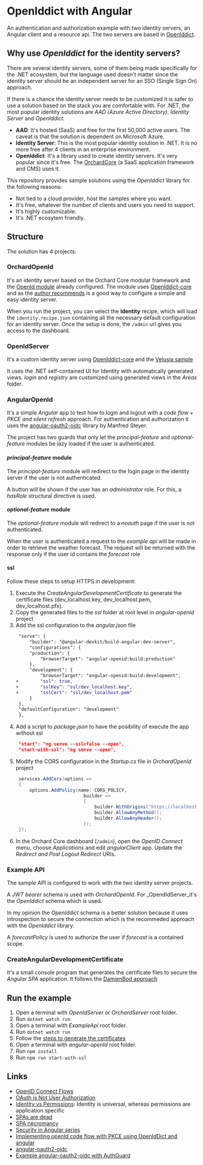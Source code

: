 # OpenIddict with Angular

An authentication and authorization example with two identity servers, an Angular client and a resource api.
The two servers are based in [OpenIddict](https://github.com/openiddict/openiddict-core).

## Why use _OpenIddict_ for the identity servers?

There are several identity servers, some of them being made specifically for the .NET ecosystem, but the language used doesn't matter since the identity server should be an independent server for an SSO (Single Sign On) approach.

If there is a chance the identity server needs to be customized it is safer to use a solution based on the stack you are comfortable with.
For .NET, the most popular identity solutions are _AAD (Azure Active Directory)_, _Identity Server_ and _OpenIddict_.

* **AAD**: It's hosted (SaaS) and free for the first 50,000 active users. The caveat is that the solution is dependent on Microsoft Azure.
* **Identity Server**: This is the most popular identity solution in .NET. It is no more free after 4 clients in an enterprise environment.
* **OpenIddict**: It's a library used to create identity servers. It's very popular since it's free. The [OrchardCore](https://github.com/orchardcms/orchardcode) (a SaaS application framework and CMS) uses it.

This repository provides sample solutions using the _OpenIddict_ library for the following reasons:
* Not tied to a cloud provider, host the samples where you want.
* It's free, whatever the number of clients and users you need to support.
* It's highly customizable.
* It's .NET ecosytem friendly.

## Structure

The solution has 4 projects:

### OrchardOpenId

It's an identity server based on the Orchard Core modular framework and the [OpenId module](https://docs.orchardcore.net/en/dev/docs/reference/modules/OpenId/) already configured.
The module uses [OpenIddict-core](https://github.com/openiddict/openiddict-core) and as the [author recommends](https://github.com/openiddict/openiddict-core#i-want-something-simple-and-easy-to-configure) is a good way to configure a simple and easy identity server.

When you run the project, you can select the __Identity__ recipe, which will load the `identity.recipe.json` containing all the necessary default configuration for an identity server. Once the setup is done, the `/admin` url gives you access to the dashboard.

### OpenIdServer

It's a custom identity server using [OpenIddict-core](https://github.com/openiddict/openiddict-core) and the [Velusia sample](https://github.com/openiddict/openiddict-samples/tree/dev/samples/Velusia)

It uses the .NET self-contained UI for Identity with automatically generated views. _login_ and _registry_ are customized using generated views in the _Areas_ folder.

### AngularOpenId

It's a simple _Angular_ app to test how to login and logout with a _code flow + PKCE and silent refresh_ approach.
For authentication and authorization it uses the [angular-oauth2-oidc](https://github.com/manfredsteyer/angular-oauth2-oidc) library by Manfred Steyer.

The project has two guards that only let the _principal-feature_ and _optional-feature_ modules be lazy loaded if the user is authenticated.

#### _principal-feature_ module

The _principal-feature_ module will redirect to the login page in the identity server if the user is not authenticated.

A button will be shown if the user has an _administrator_ role. For this, a _hasRole_ structural directive is used.

#### _optional-feature_ module

The _optional-feature_ module will redirect to a _noauth_ page if the user is not authenticated.

When the user is authenticated a request to the _example api_ will be made in order to retrieve the weather forecast. 
The request will be returned with the response only if the user id contains the _forecast_ role

#### ssl

Follow these steps to setup HTTPS in development:

1. Execute the _CreateAngularDevelopmentCertificate_ to generate the certificate files (dev_localhost.key, dev_localhost.pem, dev_localhost.pfx).
2. Copy the generated files to the _ssl_ folder at root level in _angular-openid_ project
3. Add the ssl configuration to the _angular.json_ file
   ``` diff
    "serve": {
        "builder": "@angular-devkit/build-angular:dev-server",
        "configurations": {
        "production": {
            "browserTarget": "angular-openid:build:production"
        },
        "development": {
            "browserTarget": "angular-openid:build:development",
   +        "ssl": true,
   +        "sslKey": "ssl/dev_localhost.key",
   +        "sslCert": "ssl/dev_localhost.pem"
        }
    },
    "defaultConfiguration": "development"
    },
   ```
4. Add a script to _package.json_ to have the posibility of execute the app without ssl
   ``` json
    "start": "ng serve --ssl=false --open",
    "start-with-ssl": "ng serve --open",
   ```
5. Modify the CORS configuration in the _Startup.cs_ file in _OrchardOpenId_ project
   ``` c#
    services.AddCors(options =>
    {
        options.AddPolicy(name: CORS_POLICY,
                            builder =>
                            {
                                builder.WithOrigins("https://localhost:4200");
                                builder.AllowAnyMethod();
                                builder.AllowAnyHeader();
                            });
    });
   ``` 
6. In the Orchard Core dashboard (`/admin`), open the _OpenID Connect_ menu, choose _Applications_ and edit _angularClient_ app. Update the _Redirect and Post Logout Redirect_ URIs.

### Example API

The sample API is configured to work with the two identity server projects.

A _JWT bearer_ schema is used with _OrchardOpenId_. For _OpendIdServer_it's the _OpenIddict_ schema which is used.

In my opinion the _OpenIddict_ schema is a better solution because it uses introspection to secure the connection which is the recommeded approach with the _OpenIddict_ library.

A _forecastPolicy_ is used to authorize the user if _forecast_ is a contained scope.

### CreateAngularDevelopmentCertificate

It's a small console program that generates the certificate files to secure the _Angular SPA_ application.
It follows the [DamienBod approach](https://damienbod.com/2020/02/04/creating-certificates-in-net-core-for-vue-js-development-using-https/)

## Run the example

1. Open a terminal with _OpenIdServer_ or _OrchardServer_ root folder.
2. Run `dotnet watch run`
3. Open a terminal with _ExampleApi_ root folder.
4. Run `dotnet watch run`
5. Follow the [steps to generate the certificates](#ssl)
6. Open a terminal with _angular-openId_ root folder.
7. Run `npm install`
8. Run `npm run start-with-ssl`

## Links

- [OpenID Connect Flows](https://www.scottbrady91.com/OpenID-Connect/OpenID-Connect-Flows)
- [OAuth is Not User Authorization](https://www.scottbrady91.com/OAuth/OAuth-is-Not-User-Authorization)
- [Identity vs Permissions](https://leastprivilege.com/2016/12/16/identity-vs-permissions/): Identity is universal, whereas permissions are application specific
- [SPAs are dead](https://leastprivilege.com/2020/03/31/spas-are-dead/)
- [SPA necromancy](https://infi.nl/nieuws/spa-necromancy/)
- [Security in Angular series](https://www.codemag.com/Article/1805021/Security-in-Angular-Part-1)
- [Implementing openId code flow with PKCE using OpenIdDict and angular](https://damienbod.com/2017/04/11/implementing-openid-implicit-flow-using-openiddict-and-angular/)
- [angular-oauth2-oidc](https://github.com/manfredsteyer/angular-oauth2-oidc)
- [Example angular-oauth2-oidc with AuthGuard](https://github.com/jeroenheijmans/sample-angular-oauth2-oidc-with-auth-guards/)
